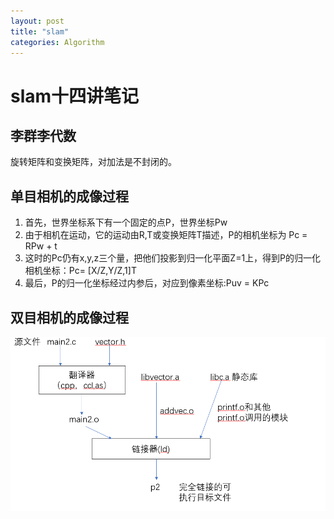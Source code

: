```yaml
---
layout: post
title: "slam"
categories: Algorithm
---
```

# slam十四讲笔记
## 李群李代数
旋转矩阵和变换矩阵，对加法是不封闭的。
## 单目相机的成像过程
1. 首先，世界坐标系下有一个固定的点P，世界坐标Pw
2. 由于相机在运动，它的运动由R,T或变换矩阵T描述，P的相机坐标为
    Pc = RPw + t
3. 这时的Pc仍有x,y,z三个量，把他们投影到归一化平面Z=1上，得到P的归一化相机坐标：Pc= [X/Z,Y/Z,1]T
4. 最后，P的归一化坐标经过内参后，对应到像素坐标:Puv = KPc


## 双目相机的成像过程



![11](./link.png "链接")











    















